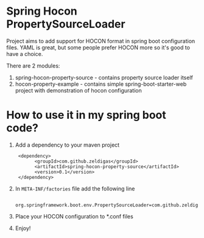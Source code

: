 # Spring Hocon PropertySourceLoader

Project aims to add support for HOCON format in spring boot configuration files.
YAML is great, but some people prefer HOCON more so it's good to have a choice.

There are 2 modules:

1. spring-hocon-property-source - contains property source loader itself
2. hocon-property-example - contains simple spring-boot-starter-web project with demonstration
of hocon configuration

# How to use it in my spring boot code?

1. Add a dependency to your maven project

        <dependency>
              <groupId>com.github.zeldigas</groupId>
              <artifactId>spring-hocon-property-source</artifactId>
              <version>0.1</version>
        </dependency>

2. In `META-INF/factories` file add the following line

        org.springframework.boot.env.PropertySourceLoader=com.github.zeldigas.spring.env.HoconPropertySourceLoader

3. Place your HOCON configuration to *.conf files
4. Enjoy!